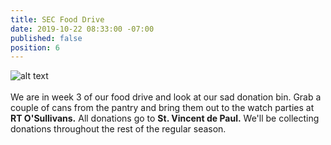 ```yaml
---
title: SEC Food Drive
date: 2019-10-22 08:33:00 -07:00
published: false
position: 6
---
```


![alt text](https://lsu-phoenix-alumni.github.io/assets/img/FoodDrive.jpg)  
<br>
We are in week 3 of our food drive and look at our sad donation bin. Grab a couple of cans from the pantry and bring them out to the watch parties at **RT O'Sullivans.** All donations go to **St. Vincent de Paul.** We'll be collecting donations throughout the rest of the regular season.